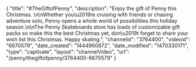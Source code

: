 {
    "title": "#TheGiftofPenny",
    "description": "Enjoy the gift of Penny this Christmas. \n\nWhether you\u2019re cruising with friends or chasing adventure solo, Penny opens a whole world of possibilities this holiday season.\n\nThe Penny Skateboards store has loads of customizable gift packs so make this the best Christmas yet, don\u2019t forget to share your wish list this Christmas. Happy skating.",
    "channelid": "3764400",
    "videoid": "6670579",
    "date_created": "1444960872",
    "date_modified": "1470330171",
    "type": "captivate",
    "layout": "channelVideo",
    "url": "\/penny\/thegiftofpenny\/3764400-6670579"
}